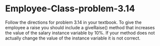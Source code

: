 # Employee-Class-problem-3.14
Follow the directions for problem 3.14 in your textbook.
To give the employee a raise you should include a giveRaise() method 
that increases the value of the salary instance variable by 10%.
If your method does not actually change the value of the instance variable
it is not correct.
